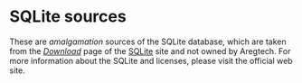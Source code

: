 # SQLite sources

These are _amalgamation_ sources of the SQLite database, which are taken from the [_Download_](https://sqlite.org/download.html) page of the [SQLite](https://sqlite.org/) site and not owned by Aregtech. For more information about the SQLite and licenses, please visit the official web site.
